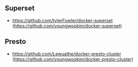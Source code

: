 ## Superset
- https://github.com/tylerFowler/docker-superset (https://github.com/youngwookim/docker-superset)

## Presto
- https://github.com/Lewuathe/docker-presto-cluster (https://github.com/youngwookim/docker-presto-cluster)

